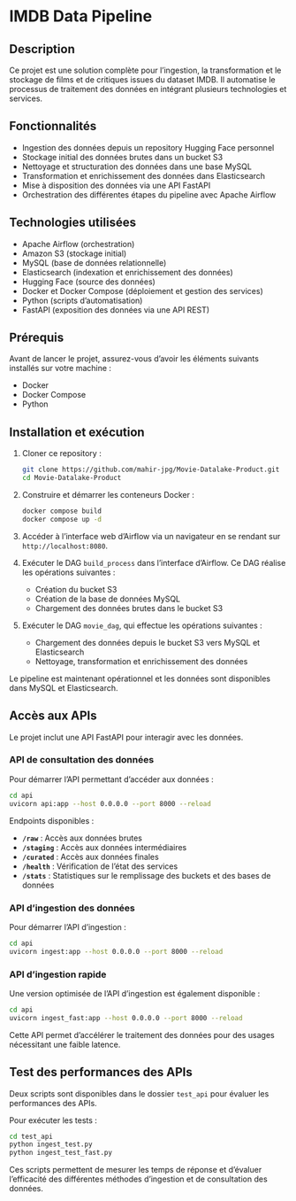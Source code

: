 # IMDB Data Pipeline  

## Description  
Ce projet est une solution complète pour l’ingestion, la transformation et le stockage de films et de critiques issues du dataset IMDB. Il automatise le processus de traitement des données en intégrant plusieurs technologies et services.  

## Fonctionnalités  
- Ingestion des données depuis un repository Hugging Face personnel  
- Stockage initial des données brutes dans un bucket S3  
- Nettoyage et structuration des données dans une base MySQL  
- Transformation et enrichissement des données dans Elasticsearch  
- Mise à disposition des données via une API FastAPI  
- Orchestration des différentes étapes du pipeline avec Apache Airflow  

## Technologies utilisées  
- Apache Airflow (orchestration)  
- Amazon S3 (stockage initial)  
- MySQL (base de données relationnelle)  
- Elasticsearch (indexation et enrichissement des données)  
- Hugging Face (source des données)  
- Docker et Docker Compose (déploiement et gestion des services)  
- Python (scripts d’automatisation)  
- FastAPI (exposition des données via une API REST)  

## Prérequis  
Avant de lancer le projet, assurez-vous d’avoir les éléments suivants installés sur votre machine :  
- Docker  
- Docker Compose  
- Python 

## Installation et exécution  

1. Cloner ce repository :  
   ```bash
   git clone https://github.com/mahir-jpg/Movie-Datalake-Product.git  
   cd Movie-Datalake-Product  
   ```  

2. Construire et démarrer les conteneurs Docker :  
   ```bash
   docker compose build  
   docker compose up -d  
   ```  

3. Accéder à l’interface web d’Airflow via un navigateur en se rendant sur `http://localhost:8080`.  

4. Exécuter le DAG `build_process` dans l’interface d’Airflow. Ce DAG réalise les opérations suivantes :  
   - Création du bucket S3  
   - Création de la base de données MySQL  
   - Chargement des données brutes dans le bucket S3  

5. Exécuter le DAG `movie_dag`, qui effectue les opérations suivantes :  
   - Chargement des données depuis le bucket S3 vers MySQL et Elasticsearch  
   - Nettoyage, transformation et enrichissement des données  

Le pipeline est maintenant opérationnel et les données sont disponibles dans MySQL et Elasticsearch.  

## Accès aux APIs  

Le projet inclut une API FastAPI pour interagir avec les données.  

### API de consultation des données  
Pour démarrer l’API permettant d’accéder aux données :  
```bash
cd api  
uvicorn api:app --host 0.0.0.0 --port 8000 --reload  
```  

Endpoints disponibles :  
- **`/raw`** : Accès aux données brutes  
- **`/staging`** : Accès aux données intermédiaires  
- **`/curated`** : Accès aux données finales  
- **`/health`** : Vérification de l’état des services  
- **`/stats`** : Statistiques sur le remplissage des buckets et des bases de données  

### API d’ingestion des données  
Pour démarrer l’API d’ingestion :  
```bash
cd api  
uvicorn ingest:app --host 0.0.0.0 --port 8000 --reload  
```  

### API d’ingestion rapide  
Une version optimisée de l’API d’ingestion est également disponible :  
```bash
cd api  
uvicorn ingest_fast:app --host 0.0.0.0 --port 8000 --reload  
```  

Cette API permet d’accélérer le traitement des données pour des usages nécessitant une faible latence.  

## Test des performances des APIs  
Deux scripts sont disponibles dans le dossier `test_api` pour évaluer les performances des APIs.  

Pour exécuter les tests :  
```bash
cd test_api  
python ingest_test.py  
python ingest_test_fast.py  
```  

Ces scripts permettent de mesurer les temps de réponse et d’évaluer l’efficacité des différentes méthodes d’ingestion et de consultation des données.